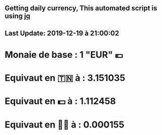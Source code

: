 ## Getting daily currency, This automated script is using [jq](https://stedolan.github.io/jq/)
## Last Update:  2019-12-19 à 21:00:02
 # Monaie de base : 1 "EUR" 💶 
 # Equivaut en 🇹🇳 à :  3.151035 
 # Equivaut en 💵 à : 1.112458
 # Equivaut en 🐱‍💻 à :  0.000155
